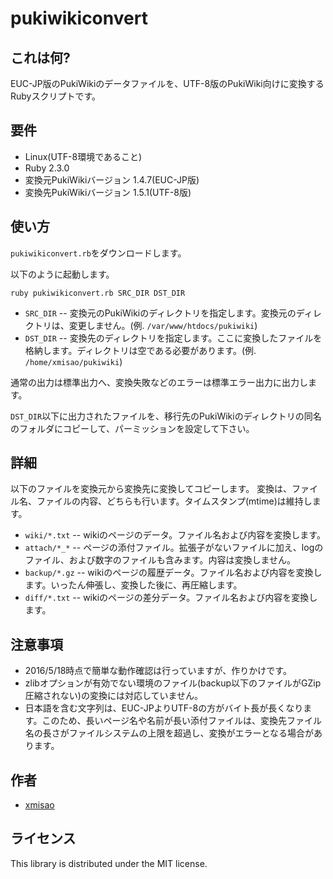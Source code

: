# pukiwikiconvert

## これは何?

EUC-JP版のPukiWikiのデータファイルを、UTF-8版のPukiWiki向けに変換するRubyスクリプトです。

## 要件

* Linux(UTF-8環境であること)
* Ruby 2.3.0
* 変換元PukiWikiバージョン 1.4.7(EUC-JP版)
* 変換先PukiWikiバージョン 1.5.1(UTF-8版)

## 使い方

`pukiwikiconvert.rb`をダウンロードします。

以下のように起動します。

~~~~
ruby pukiwikiconvert.rb SRC_DIR DST_DIR
~~~~
- `SRC_DIR` -- 変換元のPukiWikiのディレクトリを指定します。変換元のディレクトリは、変更しません。(例. `/var/www/htdocs/pukiwiki`)
- `DST_DIR` -- 変換先のディレクトリを指定します。ここに変換したファイルを格納します。ディレクトリは空である必要があります。(例. `/home/xmisao/pukiwiki`)

通常の出力は標準出力へ、変換失敗などのエラーは標準エラー出力に出力します。

`DST_DIR`以下に出力されたファイルを、移行先のPukiWikiのディレクトリの同名のフォルダにコピーして、パーミッションを設定して下さい。

## 詳細

以下のファイルを変換元から変換先に変換してコピーします。
変換は、ファイル名、ファイルの内容、どちらも行います。タイムスタンプ(mtime)は維持します。

* `wiki/*.txt` -- wikiのページのデータ。ファイル名および内容を変換します。
* `attach/*_*` -- ページの添付ファイル。拡張子がないファイルに加え、logのファイル、および数字のファイルも含みます。内容は変換しません。
* `backup/*.gz` -- wikiのページの履歴データ。ファイル名および内容を変換します。いったん伸張し、変換した後に、再圧縮します。
* `diff/*.txt` -- wikiのページの差分データ。ファイル名および内容を変換します。

## 注意事項 

* 2016/5/18時点で簡単な動作確認は行っていますが、作りかけです。
* zlibオプションが有効でない環境のファイル(backup以下のファイルがGZip圧縮されない)の変換には対応していません。
* 日本語を含む文字列は、EUC-JPよりUTF-8の方がバイト長が長くなります。このため、長いページ名や名前が長い添付ファイルは、変換先ファイル名の長さがファイルシステムの上限を超過し、変換がエラーとなる場合があります。

## 作者

- [xmisao](http://www.xmisao.com/)

## ライセンス

This library is distributed under the MIT license.
